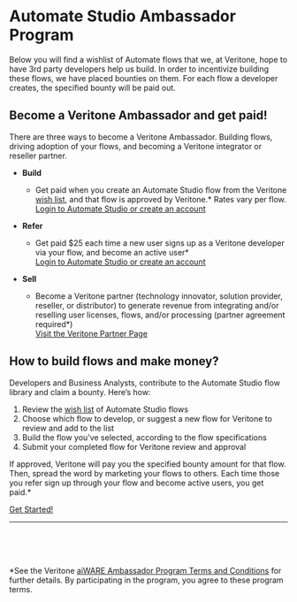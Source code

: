 <!--TODO: Replace all references to "VDA", "Developer Application", and "Developer App" with "Veritone Developer"-->

# Automate Studio Ambassador Program
Below you will find a wishlist of Automate flows that we, at Veritone, hope to have 3rd party developers help us build. In order to incentivize building these flows, we have placed bounties on them. For each flow a developer creates, the specified bounty will be paid out. 
<style>
    div.featureBox {
        -webkit-box-shadow: -2px 2px 6px 3px rgba(207,208,209,1);
        -moz-box-shadow: -2px 2px 6px 3px rgba(207,208,209,1);
        box-shadow: -2px 2px 6px 3px rgba(207,208,209,1);
        width: 425px;
        height: 150px;
        padding: 7px;
        font-size: 80%;
        display: flex;
        background: #FAFAFA;
        position: relative;
    }

    div.featureColumn {
        position:relative;
        left:25px;
        width: 500px;
    }
    
    div.featureText {
        position: relative; 
        top: -40px;
    }

    div.featureImage {
        width: 50px;
        height: 50px;
    }

    div.do-more-aiware-featureColumn {
        position:relative;
        left:25px;
        width: 400px;
    }
    
    div.do-more-aiwareFeatureText {
        width: 75%;
        position: relative; 
        top: -40px;
    }

    div.newsSectionColumn{
        width: 975px;
        position:relative;
        left:10px;
        display: flex
    }
    
    div.newsDateColumn {
        width: 175px
    }

    div.newsColumn {
        width: 800px
    }

    div.buttonColumn {
        width: 760px;
        display: flex;
        margin: 0;
        position: absolute;
        left: 365px;
    }

    #view-more-templates-btn {
        display: block;
        color: #2F80ED;
        border: 1px solid #2F80ED;
        width: 250px;
        height: 30px;
        position: relative;
        left: 15px;
        text-align: center;
        padding: 5px;
        position: relative;
        text-decoration: none;
    }

    #learn-automate-studio-btn {
        display: block;
        background-color: #2F80ED;
        color: #FFF;
        width: 300px;
        height: 30px;
        text-decoration: none;
        text-align: center;
        padding: 5px;
        position: relative;
    }

    .date-text {
        background-color: #d9d9d7;
        width: 110px;
        border-radius: 10px;
        font-size: 95%;
        padding: 4px 6px;  
        text-align: center
    }

    a.link {
        position: relative;
        bottom: -120px;
        left: -330px;
        white-space: nowrap;
        text-decoration: none;
    }

    a.link-claimed {
        position: relative;
        bottom: -120px;
        left: -312px;
        white-space: nowrap;
        text-decoration: none;
    }

    .bounty-number{
        position: relative;
        bottom: -120px;
        color: green;
        font-size: 125%
    }

    #propose-flow-bounty-btn {
        display: block;
        color: #2F80ED;
        border: 1px solid #2F80ED;
        width: 210px;
        height: 30px;
        text-align: center;
        padding: 3px;
        position: relative;
        text-decoration: none;
        left: 385px;
    }

    .description-text {
        font-size: 110%
    }

</style>

## Become a Veritone Ambassador and get paid! <!-- {docsify-ignore} -->
There are three ways to become a Veritone Ambassador. Building flows, driving adoption of your flows, and becoming a Veritone integrator or reseller partner.
* **Build**
    * Get paid when you create an Automate Studio flow from the Veritone [wish list](https://github.com/veritone/automate-flow-templates/projects/1), and that flow is approved by Veritone.* Rates vary per flow.<br>
	[Login to Automate Studio or create an account](https://www.veritone.com/onboarding/#/signUp?type=automate)

* **Refer**
    * Get paid $25 each time a new user signs up as a Veritone developer via your flow, and become an active user*<br>
    [Login to Automate Studio or create an account](https://www.veritone.com/onboarding/#/signUp?type=automate)

* **Sell**
    * Become a Veritone partner (technology innovator, solution provider, reseller, or distributor) to generate revenue from integrating and/or reselling user licenses, flows, and/or processing (partner agreement required*)<br>
        [Visit the Veritone Partner Page](https://www.veritone.com/partners)

## How to build flows and make money? <!-- {docsify-ignore} -->
Developers and Business Analysts, contribute to the Automate Studio flow library and claim a bounty. Here’s how:

1. Review the [wish list](https://github.com/veritone/automate-flow-templates/projects/1) of Automate Studio flows
2. Choose which flow to develop, or suggest a new flow for Veritone to review and add to the list
3. Build the flow you’ve selected, according to the flow specifications
4. Submit your completed flow for Veritone review and approval

If approved, Veritone will pay you the specified bounty amount for that flow. Then, spread the word by marketing your flows to others. Each time those you refer sign up through your flow and become active users, you get paid.*

[Get Started!](#automate-flow-wishlist)

<hr>

<br>
<br>
<br>

*See the Veritone <a href="https://s3.amazonaws.com/static.veritone.com/terms/aiWAREAmbassadorProgramTerms.pdf">aiWARE Ambassador Program Terms and Conditions</a> for further details.  By participating in the program, you agree to these program terms. 
